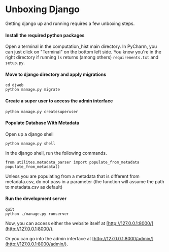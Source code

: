 # Unboxing Django

Getting django up and running requires a few unboxing steps.


#### Install the required python packages
Open a terminal in the computation_hist main directory. In PyCharm, you can just click on "Terminal" 
on the bottom left side. 
You know you're in the right directory if running `ls` returns (among others) `requirements.txt` and 
`setup.py`.

#### Move to django directory and apply migrations
```
cd djweb
python manage.py migrate
```

#### Create a super user to access the admin interface
```
python manage.py createsuperuser
```

#### Populate Database With Metadata

Open up a django shell
```
python manage.py shell
```
In the django shell, run the following commands.
```
from utilites.metadata_parser import populate_from_metadata
populate_from_metadata()
```
Unless you are populating from a metadata that is different from metadata.csv, do not pass in a 
parameter (the function will assume the path to metadata.csv as default)


#### Run the development server
```
quit
python ./manage.py runserver
```

Now, you can access either the website itself at [http://127.0.0.1:8000/](http://127.0.0.1:8000/).

Or you can go into the admin interface at [http://127.0.0.1:8000/admin/](http://127.0.0.1:8000/admin/).